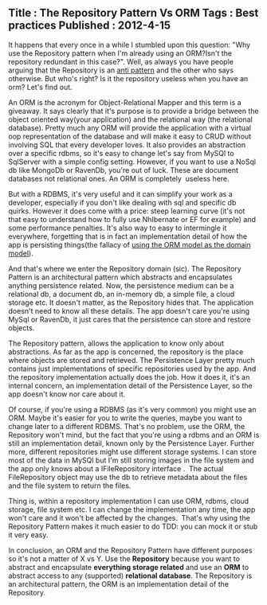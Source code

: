 Title : The Repository Pattern  Vs ORM
Tags : Best practices
Published : 2012-4-15
---

It happens that every once in a while I stumbled upon this question: "Why use the Repository pattern when I'm already using an ORM?Isn't the repository redundant in this case?". Well, as always you have people arguing that the Repository is an [anti pattern](http://ayende.com/blog/3955/repository-is-the-new-singleton) and the other who says otherwise. But who's right? Is it the repository useless when you have an orm? Let's find out.

 An ORM is the acronym for Object-Relational Mapper and this term is a giveaway. It says clearly that it's purpose is to provide a bridge between the object oriented way(your application) and the relational way (the relational database). Pretty much any ORM will provide the application with a virtual oop representation of the database and will make it easy to CRUD without involving SQL that every developer loves. It also provides an abstraction over a specific rdbms, so it's easy to change let's say from MySQl to SqlServer with a simple config setting. However, if you want to use a NoSql db like MongoDb or RavenDb, you're out of luck. These are document databases not relational ones. An ORM is completely  useless here.

 But with a RDBMS, it's very useful and it can simplify your work as a developer, especially if you don't like dealing with sql and specific db quirks. However it does come with a price: steep learning curve (it's not that easy to understand how to fully use NhIbernate or EF for example) and some performance penalties. It's also way to easy to intermingle it everywhere, forgetting that is in fact an implementation detail of how the app is persisting things(the fallacy of [using the ORM model as the domain model](http://www.sapiensworks.com/blog/post/2012/04/07/Just-Stop-It!-The-Domain-Model-Is-Not-The-Persistence-Model.aspx)).

 And that's where we enter the Repository domain (sic). The Repository Pattern is an architectural pattern which abstracts and encapsulates anything persistence related. Now, the persistence medium can be a relational db, a document db, an in-memory db, a simple file, a cloud storage etc. It doesn't matter, as the Repository hides that. The application doesn't need to know all these details. The app doesn't care you're using MySql or RavenDb, it just cares that the persistence can store and restore objects.

 The Repository pattern, allows the application to know only about abstractions. As far as the app is concerned, the repository is the place where objects are stored and retrieved. The Persistence Layer pretty much contains just implementations of specific repositories used by the app. And the repository implementation actually does the job. How it does it, it's an internal concern, an implementation detail of the Persistence Layer, so the app doesn't know nor care about it.

 Of course, if you're using a RDBMS (as it's very common) you might use an ORM. Maybe it's easier for you to write the queries, maybe you want to change later to a different RDBMS. That's no problem, use the ORM, the Repository won't mind, but the fact that you're using a rdbms and an ORM is still an implementation detail, known only by the Persistence Layer. Further more, different repositories might use different storage systems. I can store most of the data in MySQl but I'm still storing images in the file system and the app only knows about a IFileRepository interface .  The actual FileRepository object may use the db to retrieve metadata about the files and the file system to return the files.

 Thing is, within a repository implementation I can use ORM, rdbms, cloud storage, file system etc. I can change the implementation any time, the app won't care and it won't be affected by the changes.  That's why using the Repository Pattern makes it much easier to do TDD: you can mock it or stub it very easy.

 In conclusion, an ORM and the Repository Pattern have different purposes so it's not a matter of X vs Y. Use the **Repository** because you want to abstract and encapsulate **everything storage related** and use an **ORM** to abstract access to any (supported) **relational database**. The Repository is an architectural pattern, the ORM is an implementation detail of the Repository.